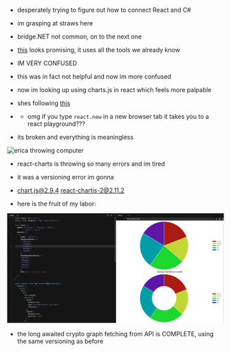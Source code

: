 - desperately trying to figure out how to connect React and C#
- im grasping at straws here
- bridge.NET not common, on to the next one

- [this](https://alialhaddad.medium.com/build-a-basic-fullstack-app-using-c-net-core-mysql-and-webpack-react-1-3-73cfb64daeb6) looks promising, it uses all the tools we already know

- IM VERY CONFUSED

- this was in fact not helpful and now im more confused

- now im looking up using charts.js in react which feels more palpable

- shes following [this](https://blog.logrocket.com/using-chart-js-react/)
- - omg if you type `react.new` in a new browser tab it takes you to a react playground??? 

- its broken and everything is meaningless

![erica throwing computer](https://c.tenor.com/W-iD9IenPZwAAAAC/angry-panda.gif)

- react-charts is throwing so many errors and im tired

- it was a versioning error im gonna

- chart.js@2.9.4 react-chartjs-2@2.11.2

- here is the fruit of my labor: 

<img src="https://github.com/ericamarroquin/capstone/blob/main/img/nice-charts.png?raw=true" alt="graph that took really long" width="1000"/>

- the long awaited crypto graph fetching from API is COMPLETE, using the same versioning as before

